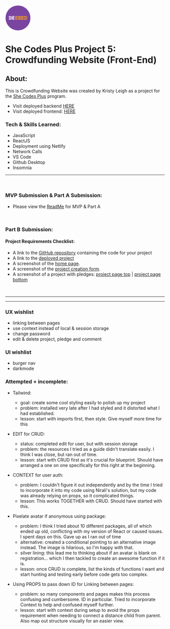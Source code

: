 <img src="https://github.com/Ms-KL/Ms-KL/raw/main/images/shecodes-icon.png" width="80px" height="80px" />

# She Codes Plus Project 5: Crowdfunding Website (Front-End)

## About:

This is Crowdfunding Website was created by Kristy Leigh as a project for the [She Codes Plus](https://www.shecodes.com.au/) program.

- Visit deployed backend [HERE](https://icy-dew-540.fly.dev/)
- Visit deployed frontend: [HERE](https://prismatic-phoenix-20010b.netlify.app/)

### Tech & Skills Learned:

- JavaScript
- ReactJS
- Deployment using Netlify
- Network Calls
- VS Code
- Github Desktop
- Insomnia
  <br>

---

<br>

### **MVP Submission & Part A Submission:**

- Please view the [ReadMe](https://github.com/Ms-KL/she-codes-crowdfunding-api-project-Ms-KL#tldr-links) for MVP & Part A

<br>

### **Part B Submission:**

#### Project Requirements Checklist:

- A link to the [GitHub repository](https://github.com/Ms-KL/crowdfunding) containing the code for your project
- A link to the [deployed project](https://prismatic-phoenix-20010b.netlify.app/)
- A screenshot of the [home page](insert).
- A screenshot of the [project creation form](insert).
- A screenshot of a project with pledges: [project page top](insert) | [project page bottom](insert)

<br>

---

---

### UX wishlist

- linking between pages
- use context instead of local & session storage
- change password
- edit & delete project, pledge and comment

### UI wishlist

- burger nav
- darkmode

### Attempted + incomplete:

- Tailwind:

  - goal: create some cool styling easily to polish up my project
  - problem: installed very late after I had styled and it distorted what I had established.
  - lesson: start with imports first, then style. Give myself more time for this

- EDIT for CRUD:

  - status: completed edit for user, but with session storage
  - problem: the resources I tried as a guide didn't translate easily. I think I was close, but ran out of time.
  - lesson: start with CRUD first as it's crucial for blueprint. Should have arranged a one on one specifically for this right at the beginning.

- CONTEXT for user auth:

  - problem: I couldn't figure it out independently and by the time I tried to incorporate it into my code using Nirali's solution, but my code was already relying on props, so it complicated things.
  - lesson: This works TOGETHER with CRUD. Should have started with this.

- Pixelate avatar if anonymous using package:

  - problem: I think I tried about 10 different packages, all of which ended up old, conflicting with my version of React or caused issues. I spent days on this. Gave up as I ran out of time
  - alternative: created a conditional pointing to an alternative image instead. The image is hilarious, so I'm happy with that.
  - silver lining: this lead me to thinking about if an avatar is blank on registration... which I then tackled to create an awesome function if it is.
  - lesson: once CRUD is complete, list the kinds of functions I want and start hunting and testing early before code gets too complex.

- Using PROPS to pass down ID for Linking between pages:

  - problem: so many components and pages makes this process confusing and cumbersome. ID in particular. Tried to incorporate Context to help and confused myself further.
  - lesson: start with context during setup to avoid the props requirement when needing to connect a distance child from parent. Also map out structure visually for an easier view.
